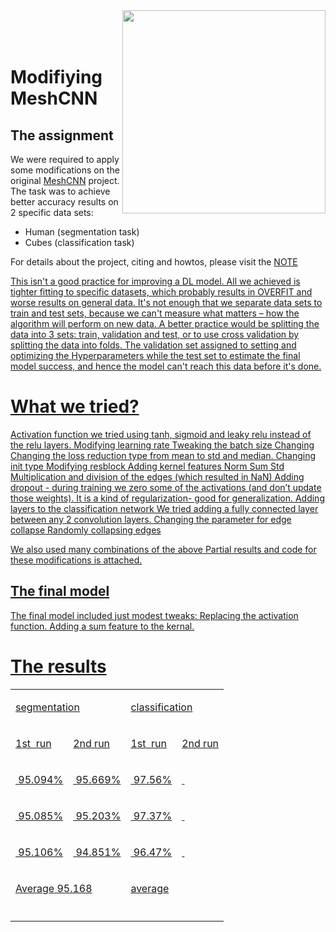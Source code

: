 <img src='docs/imgs/alien.gif' align="right" width=325>
<br><br><br>

# Modifiying MeshCNN

## The assignment
We were required to apply some modifications on the original <a href="https://ranahanocka.github.io/MeshCNN/">MeshCNN</a>
 project.
The task was to achieve better accuracy results on 2 specific data sets:
<ul>
<li>Human (segmentation task)</li>
<li>Cubes (classification task)</li>
</ul>
For details about the project, citing and howtos, please visit the  <a href="https://github.com/ranahanocka/MeshCNN/
>main repo</a>.

### NOTE
This isn't a good practice for improving a DL model. All we achieved is tighter fitting to specific datasets, which probably results in OVERFIT and worse results on general data.
It's not enough that we separate data sets to train and test sets, because we can't measure what matters – how the algorithm will perform on new data.
A better practice would be splitting the data into 3 sets: train, validation and test, or to use cross validation by splitting the data into folds.
The validation set assigned to setting and optimizing the Hyperparameters while the test set to estimate the final model success, and hence the model can't reach this data before it's done.

# What we tried?
Activation function we tried using tanh, sigmoid and leaky relu instead of the relu layers.
Modifying learning rate
Tweaking the batch size
Changing 
Changing the loss reduction type from mean to std and median.
Changing init type
Modifying resblock
Adding kernel features
Norm
Sum
Std
Multiplication and division of the edges (which resulted in NaN)
Adding dropout - during training we zero some of the activations (and don’t update those weights). It is a kind of regularization- good for generalization. 
Adding layers to the classification network
We tried adding a fully connected layer between any 2 convolution layers.
Changing the parameter for edge collapse
Randomly collapsing edges

We also used many combinations of the above
Partial results and code for these modifications is attached.


## The final model
 The final model included just modest tweaks:
Replacing the activation function.
Adding a sum feature to the kernal.

# The results


<table class="c33"><tbody><tr class="c8"><td class="c11" colspan="2" rowspan="1"><p class="c1"><span class="c3">segmentation</span></p></td><td class="c13" colspan="2" rowspan="1"><p class="c1"><span class="c16 c37">classification</span></p></td></tr><tr class="c28"><td class="c14" colspan="1" rowspan="1"><p class="c1"><span class="c16">1</span><span class="c16 c27">st</span><span class="c3">&nbsp; run</span></p></td><td class="c9" colspan="1" rowspan="1"><p class="c1"><span class="c16">2</span><span class="c16 c27">nd</span><span class="c3">&nbsp;run</span></p></td><td class="c19" colspan="1" rowspan="1"><p class="c1"><span class="c16">1</span><span class="c16 c27">st</span><span class="c3">&nbsp; run</span></p></td><td class="c19" colspan="1" rowspan="1"><p class="c1"><span class="c16">2</span><span class="c16 c27">nd</span><span class="c3">&nbsp;run</span></p></td></tr><tr class="c8"><td class="c14" colspan="1" rowspan="1"><p class="c1"><span class="c0">&nbsp;95.094%</span></p></td><td class="c9" colspan="1" rowspan="1"><p class="c1"><span class="c0">&nbsp;95.669%</span></p></td><td class="c19" colspan="1" rowspan="1"><p class="c1"><span class="c0">&nbsp;97.56%</span></p></td><td class="c19" colspan="1" rowspan="1"><p class="c1"><span class="c0">&nbsp;</span></p></td></tr><tr class="c8"><td class="c14" colspan="1" rowspan="1"><p class="c1"><span class="c0">&nbsp;95.085%</span></p></td><td class="c9" colspan="1" rowspan="1"><p class="c1"><span class="c0">&nbsp;95.203%</span></p></td><td class="c19" colspan="1" rowspan="1"><p class="c1"><span class="c0">&nbsp;97.37%</span></p></td><td class="c19" colspan="1" rowspan="1"><p class="c1"><span class="c0">&nbsp;</span></p></td></tr><tr class="c8"><td class="c14" colspan="1" rowspan="1"><p class="c1"><span class="c0">&nbsp;95.106%</span></p></td><td class="c9" colspan="1" rowspan="1"><p class="c1"><span class="c0">&nbsp;94.851%</span></p></td><td class="c19" colspan="1" rowspan="1"><p class="c1"><span class="c0">&nbsp;96.47%</span></p></td><td class="c19" colspan="1" rowspan="1"><p class="c1"><span class="c0">&nbsp;</span></p></td></tr><tr class="c8"><td class="c11" colspan="2" rowspan="1"><p class="c1"><span class="c30">Average</span><span class="c0">&nbsp;95.168</span></p></td><td class="c13" colspan="2" rowspan="1"><p class="c1"><span class="c25">average</span></p></td></tr><tr class="c8"><td class="c11" colspan="2" rowspan="1"><p class="c1 c23"><span class="c25"></span></p></td><td class="c13" colspan="2" rowspan="1"><p class="c1 c23"><span class="c25"></span></p></td></tr></tbody></table>

